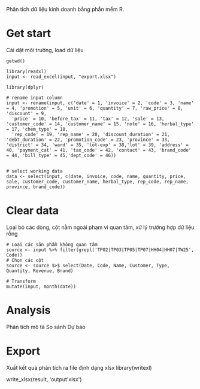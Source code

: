 Phân tích dữ liệu kinh doanh bằng phần mềm R.

# Get start
Cài dặt môi trường, load dữ liệu
```
getwd()

library(readxl)
input <- read_excel(input, "export.xlsx")

library(dplyr)

# rename input column
input <- rename(input, c('date' = 1, 'invoice' = 2, 'code' = 3, 'name' = 4, 'promotion' = 5, 'unit' = 6, 'quantity' = 7, 'raw_price' = 8, 'discount' = 9,
  'price' = 10, 'before_tax' = 11, 'tax' = 12, 'sale' = 13, 'customer_code' = 14, 'customer_name' = 15, 'note' = 16, 'herbal_type' = 17, 'chem_type' = 18, 
  'rep_code' = 19, 'rep_name' = 20, 'discount_duration' = 21, 'debt_duration' = 22, 'promotion_code' = 23, 'province' = 33, 'district' = 34, 'ward' = 35, 'lot-exp' = 38,'lot' = 39, 'address' = 40, 'payment_cat' = 41, 'tax_code' = 42, 'contact' = 43, 'brand_code' = 44, 'bill_type' = 45,'dept_code' = 46))


# select working data
data <- select(input, c(date, invoice, code, name, quantity, price, sale, customer_code, customer_name, herbal_type, rep_code, rep_name, province, brand_code))
```


# Clear data
Loại bỏ các dòng, cột nằm ngoài phạm vi quan tâm, xử lý trường hợp dữ liệu rỗng

```
# Loại các sản phẩm không quan tâm
source <- input %>% filter(grepl('TP02|TP03|TP05|TP07|HH04|HH07|TW25', Code))
# Chọn các cột
source <- source $>$ select(Date, Code, Name, Customer, Type, Quantity, Revenue, Brand)
```

```
# Transform
mutate(input, month(date))
```

# Analysis
Phân tích mô tả
So sánh
Dự báo

# Export
Xuất kết quả phân tích ra file định dạng xlsx
library(writexl)

write_xlsx(result, 'output'xlsx')
